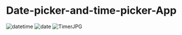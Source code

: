 # Date-picker-and-time-picker-App
![datetime](https://user-images.githubusercontent.com/66793851/86526816-46d65b80-beb6-11ea-9b50-951508772bbd.JPG)
![date](https://user-images.githubusercontent.com/66793851/86526817-4938b580-beb6-11ea-9005-4bcdff140934.JPG)
![TimerJPG](https://user-images.githubusercontent.com/66793851/86526818-4d64d300-beb6-11ea-841c-37ddafa4d58a.JPG)
